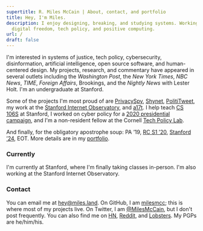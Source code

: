 ```yaml
---
supertitle: R. Miles McCain | About, contact, and portfolio
title: Hey, I'm Miles.
description: I enjoy designing, breaking, and studying systems. Working on
  digital freedom, tech policy, and positive computing.
url: /
draft: false
---
```

I'm interested in systems of justice, tech policy, cybersecurity, disinformation, artificial intelligence, open source software, and human-centered design. My projects, research, and commentary have appeared in several outlets including the *Washington Post*, the *New York Times*, *NBC News*, *TIME*, *Foreign Affairs*, Brookings, and the *Nightly News* with Lester Holt. I'm an undergraduate at Stanford.

Some of the projects I'm most proud of are [PrivacySpy](https://privacyspy.org), [Shynet](https://github.com/milesmcc/shynet), [PolitiTweet](https://polititweet.org), my work at the [Stanford Internet Observatory](https://io.stanford.edu), and [a17t](https://a17t.miles.land). I help teach [CS 106S](http://web.stanford.edu/class/cs106s/) at Stanford, I worked on cyber policy for a [2020 presidential campaign](/portfolio/politics), and I'm a non-resident fellow at the Cornell [Tech Policy Lab](https://tpl.as.cornell.edu).

And finally, for the obligatory apostrophe soup: PA &rsquo;19, [RC S1 &rsquo;20](https://www.recurse.com/scout/click?t=e62336f0f378bcf03a96d441d015db88), [Stanford &rsquo;24](https://stanford.edu/~mccain/), EOT. More details are in my [portfolio](/portfolio/).

### Currently

I'm currently at Stanford, where I'm finally taking classes in-person. I'm also working at the Stanford Internet Observatory. 

### Contact

You can email me at [hey@miles.land](mailto:hey@miles.land). On GitHub, I am [milesmcc](https://github.com/milesmcc); this is where most of my projects live. On Twitter, I am [@MilesMcCain](https://twitter.com/MilesMcCain), but I don't post frequently. You can also find me on [HN](https://news.ycombinator.com/user?id=epoch_100), [Reddit](https://reddit.com/u/epoch_100), and [Lobsters](https://lobste.rs/u/rmrm). My PGPs are he/him/his.
